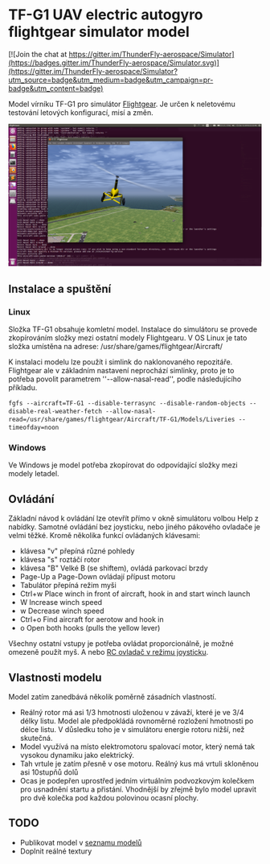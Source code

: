 # TF-G1 UAV electric autogyro flightgear simulator model

[![Join the chat at https://gitter.im/ThunderFly-aerospace/Simulator](https://badges.gitter.im/ThunderFly-aerospace/Simulator.svg)](https://gitter.im/ThunderFly-aerospace/Simulator?utm_source=badge&utm_medium=badge&utm_campaign=pr-badge&utm_content=badge)

Model vírníku TF-G1 pro simulátor [Flightgear](https://home.flightgear.org/).  Je určen k neletovému testování letových konfigurací, misí a změn. 

![Flightgear simulator in action](./docs/img/fly2.png "Flightgear simulator in action")

## Instalace a spuštění

### Linux
Složka TF-G1 obsahuje komletní model. Instalace do simulátoru se provede zkopírováním složky mezi ostatní modely Flightgearu. V OS Linux je tato složka umístěna na adrese: /usr/share/games/flightgear/Aircraft/

K instalaci modelu lze použít i simlink do naklonovaného repozitáře.  Flightgear ale v základním nastavení neprochází simlinky, proto je to potřeba povolit parametrem ''--allow-nasal-read'', podle následujícího příkladu.

    fgfs --aircraft=TF-G1 --disable-terrasync --disable-random-objects --disable-real-weather-fetch --allow-nasal-read=/usr/share/games/flightgear/Aircraft/TF-G1/Models/Liveries --timeofday=noon


### Windows

Ve Windows je model potřeba zkopírovat do odpovídající složky mezi modely letadel. 


## Ovládání

Základní návod k ovládání lze otevřít přímo v okně simulátoru volbou Help z nabídky.  Samotné ovládání bez joysticku, nebo jiného pákového ovladače je velmi těžké. Kromě několika funkcí ovládaných klávesami: 

  * klávesa "v" přepíná různé pohledy
  * klávesa "s" roztáčí rotor
  * klávesa "B" Velké B (se shiftem), ovládá parkovací brzdy
  * Page-Up a Page-Down ovládají přípust motoru
  * Tabulátor přepíná režim myši
  * Ctrl+w 	Place winch in front of aircraft, hook in and start winch launch
  * W   Increase winch speed
  * w 	Decrease winch speed
  * Ctrl+o 	Find aircraft for aerotow and hook in
  * o Open both hooks (pulls the yellow lever) 

Všechny ostatní vstupy je potřeba ovládat proporcionálně, je možné omezeně použít myš.  A nebo [RC ovladač v režimu joysticku](https://opentx.gitbooks.io/manual-for-opentx-2-2/radio_joystick.html).


## Vlastnosti modelu

Model zatím zanedbává několik poměrně zásadních vlastností. 

  * Reálný rotor má asi 1/3 hmotnosti uloženou v závaží, které je ve 3/4 délky listu. Model ale předpokládá rovnoměrné rozložení hmotnosti po délce listu. V důsledku toho je v simulátoru energie rotoru nižší, než skutečná.
  * Model využívá na místo elektromotoru spalovací motor, který nemá tak vysokou dynamiku jako elektrický.
  * Tah vrtule je zatím přesně v ose motoru. Reálný kus má vrtuli skloněnou asi 10stupňů dolů
  * Ocas je podepřen uprostřed jedním virtuálním podvozkovým kolečkem pro usnadnění startu a přistání.  Vhodnější by zřejmě bylo model upravit pro dvě kolečka pod každou polovinou ocasní plochy. 


## TODO

  * Publikovat model v [seznamu modelů](http://wiki.flightgear.org/Table_of_models)
  * Doplnit reálné textury


